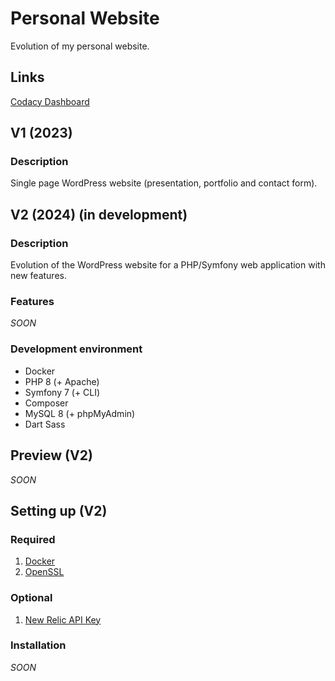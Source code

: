 # Personal Website
Evolution of my personal website.

## Links
[Codacy Dashboard](https://app.codacy.com/gh/Galuss1/personal-website/dashboard)

## V1 (2023)

### Description
Single page WordPress website (presentation, portfolio and contact form).

## V2 (2024) (in development)

### Description
Evolution of the WordPress website for a PHP/Symfony web application with new features.

### Features
*SOON*

### Development environment
- Docker
- PHP 8 (+ Apache)
- Symfony 7 (+ CLI)
- Composer
- MySQL 8 (+ phpMyAdmin)
- Dart Sass

## Preview (V2)
*SOON*

## Setting up (V2)

### Required
1. [Docker](https://www.docker.com/)
2. [OpenSSL](https://www.openssl.org/)

### Optional
1. [New Relic API Key](https://newrelic.com/)

### Installation
*SOON*
